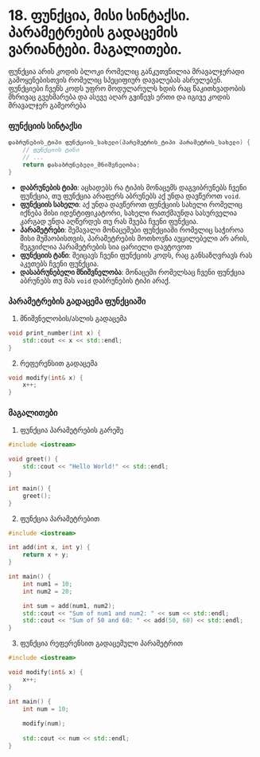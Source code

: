 # 18. ფუნქცია, მისი სინტაქსი. პარამეტრების გადაცემის ვარიანტები. მაგალითები.
ფუნქცია არის კოდის ბლოკი რომელიც განკუთვნილია მრავალჯერადი გამოყენებისთვის
რომელიც სპეციფიურ დავალებას ასრულებენ. ფუნქციები ჩვენს კოდს უფრო მოდულარულს
ხდის რაც წაკითხვადობის მხრივაც გვეხმარება და ასევე აღარ გვიწევს ერთი და იგივე
კოდის მრავალჯერ გამეორება

### ფუნქციის სინტაქსი
```cpp
დაბრუნების_ტიპი ფუნქციის_სახელი(პარემეტრის_ტიპი პარამეტრის_სახელი) {
    // ფუნქციის ტანი
    // ...
    return დასაბრუნებელი_მნიშვნელობა;
}
```

- **დაბრუნების ტიპი**: აცხადებს რა ტიპის მონაცემს დაგვიბრუნებს ჩვენი ფუნქცია,
თუ ფუნქცია არაფერს აბრუნებს აქ უნდა დავწეროთ `void`.
- **ფუნქციის სახელი**: აქ უნდა დავწეროთ ფუნქციის სახელი რომელიც იქნება მისი
იდენტიფიკატორი, სახელი რათქმაუნდა სასურველია კარგად უნდა აღწერდეს თუ რას შვება
ჩვენი ფუნქცია.
- **პარამეტრები**: შემავალი მონაცემები ფუნქციაში რომელიც საჭიროა მისი 
მუშაობისთვის, პარამეტრების მოთხოვნა აუცილებელი არ არის, შეგვიძლია პარამეტრების
სია ცარიელი დავტოვოთ
- **ფუნქციის ტანი**: შეიცავს ჩვენი ფუნქციის კოდს, რაც განსაზღვრავს რას აკეთებს
ჩვენი ფუნქცია.
- **დასაბრუნებელი მნიშვნელობა**: მონაცემი რომელსაც ჩვენი ფუნქცია აბრუნებს თუ მას
`void` დაბრუნების ტიპი არაქ.

### პარამეტრების გადაცემა ფუნქციაში

1. მნიშვნელობის/ასლის გადაცემა
```cpp
void print_number(int x) {
    std::cout << x << std::endl;
}
```

2. რეფერენსით გადაცემა
```cpp
void modify(int& x) {
    x++;
}
```

### მაგალითები

1. ფუნქცია პარამეტრების გარეშე
```cpp
#include <iostream>

void greet() {
    std::cout << "Hello World!" << std::endl;
}

int main() {
    greet();
}
```

2. ფუნქცია პარამეტრებით
```cpp
#include <iostream>

int add(int x, int y) {
    return x + y;
}

int main() {
    int num1 = 10;
    int num2 = 20;

    int sum = add(num1, num2);
    std::cout << "Sum of num1 and num2: " << sum << std::endl;
    std::cout << "Sum of 50 and 60: " << add(50, 60) << std::endl;
}
```

3. ფუნქცია რეფერენსით გადაცემული პარამეტრით
```cpp
#include <iostream>

void modify(int& x) {
    x++;
}

int main() {
    int num = 10;
    
    modify(num);
    
    std::cout << num << std::endl;
}
```

